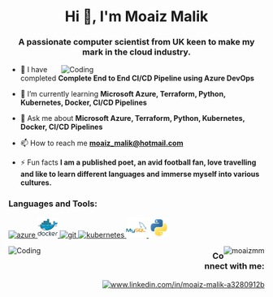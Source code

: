 <h1 align="center">Hi 👋, I'm Moaiz Malik</h1>
<h3 align="center">A passionate computer scientist from UK keen to make my mark in the cloud industry.</h3>
<img align="right" alt="Coding" width="400" src="https://azure.github.io/actions/img/automate_workflows_gif.gif">


- 🔭 I have completed **Complete End to End CI/CD Pipeline using Azure DevOps**

- 🌱 I’m currently learning **Microsoft Azure, Terraform, Python, Kubernetes, Docker, CI/CD Pipelines**

- 💬 Ask me about **Microsoft Azure, Terraform, Python, Kubernetes, Docker, CI/CD Pipelines**

- 📫 How to reach me **moaiz_malik@hotmail.com**

- ⚡ Fun facts **I am a published poet, an avid football fan, love travelling and like to learn different languages and immerse myself into various cultures.**





<h3 align="left">Languages and Tools:</h3>
<p align="left"> <a href="https://azure.microsoft.com/en-in/" target="_blank" rel="noreferrer"> <img src="https://www.vectorlogo.zone/logos/microsoft_azure/microsoft_azure-icon.svg" alt="azure" width="40" height="40"/> </a> <a href="https://www.docker.com/" target="_blank" rel="noreferrer"> <img src="https://raw.githubusercontent.com/devicons/devicon/master/icons/docker/docker-original-wordmark.svg" alt="docker" width="40" height="40"/> </a> <a href="https://git-scm.com/" target="_blank" rel="noreferrer"> <img src="https://www.vectorlogo.zone/logos/git-scm/git-scm-icon.svg" alt="git" width="40" height="40"/> </a> <a href="https://kubernetes.io" target="_blank" rel="noreferrer"> <img src="https://www.vectorlogo.zone/logos/kubernetes/kubernetes-icon.svg" alt="kubernetes" width="40" height="40"/> </a> <a href="https://www.mysql.com/" target="_blank" rel="noreferrer"> <img src="https://raw.githubusercontent.com/devicons/devicon/master/icons/mysql/mysql-original-wordmark.svg" alt="mysql" width="40" height="40"/> </a> <a href="https://www.python.org" target="_blank" rel="noreferrer"> <img src="https://raw.githubusercontent.com/devicons/devicon/master/icons/python/python-original.svg" alt="python" width="40" height="40"/> </a> </p>


<img align="left" alt="Coding" width="400" src="https://media3.giphy.com/media/v1.Y2lkPTc5MGI3NjExbW1mbW9lM2hpb3pveG5hOGF2ajd3aXJvbXU4YWU4dnU1YzdhZDB5OSZlcD12MV9pbnRlcm5hbF9naWZfYnlfaWQmY3Q9Zw/CBFOxlDsuAaozaE1D5/giphy.gif">
<p><img align="right" src="https://github-readme-stats.vercel.app/api/top-langs?username=moaizmm&show_icons=true&locale=en&layout=compact" alt="moaizmm" /></p>


<h3 align="right">Connect with me:</h3>
<p align="right">
<a href="https://linkedin.com/in/www.linkedin.com/in/moaiz-malik-a3280912b" target="blank"><img align="center" src="https://raw.githubusercontent.com/rahuldkjain/github-profile-readme-generator/master/src/images/icons/Social/linked-in-alt.svg" alt="www.linkedin.com/in/moaiz-malik-a3280912b" height="30" width="40" /></a>
</p>
